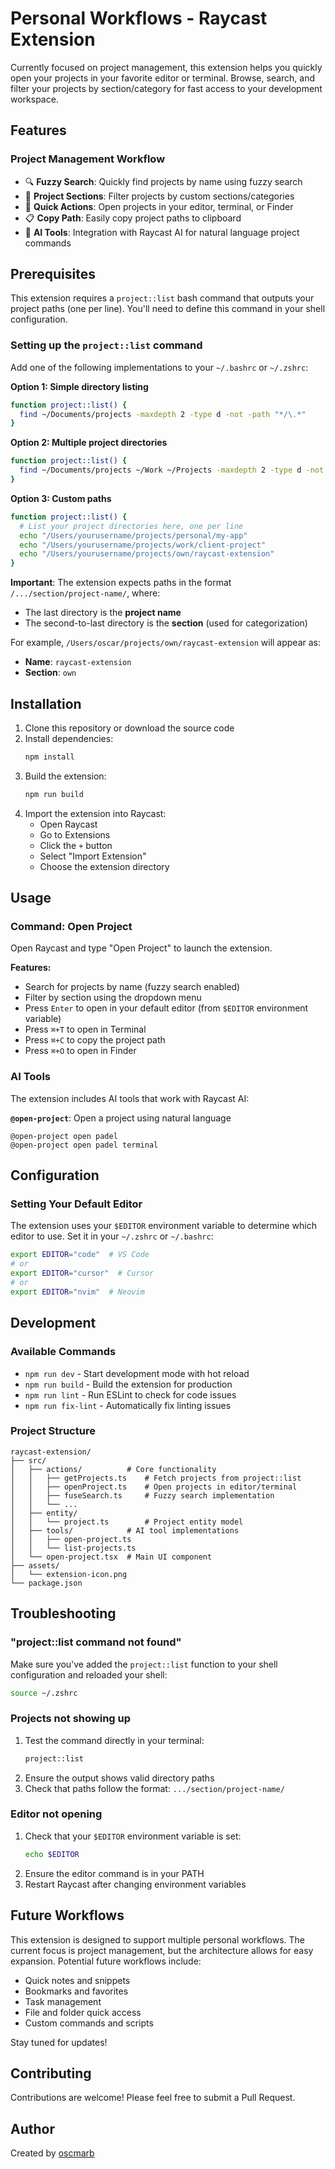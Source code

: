 # Personal Workflows - Raycast Extension

Currently focused on project management, this extension helps you quickly open
your projects in your favorite editor or terminal. Browse, search, and filter
your projects by section/category for fast access to your development workspace.

## Features

### Project Management Workflow

- 🔍 **Fuzzy Search**: Quickly find projects by name using fuzzy search
- 📂 **Project Sections**: Filter projects by custom sections/categories
- 🚀 **Quick Actions**: Open projects in your editor, terminal, or Finder
- 📋 **Copy Path**: Easily copy project paths to clipboard
- 🤖 **AI Tools**: Integration with Raycast AI for natural language project
  commands

## Prerequisites

This extension requires a `project::list` bash command that outputs your project
paths (one per line). You'll need to define this command in your shell
configuration.

### Setting up the `project::list` command

Add one of the following implementations to your `~/.bashrc` or `~/.zshrc`:

**Option 1: Simple directory listing**

```bash
function project::list() {
  find ~/Documents/projects -maxdepth 2 -type d -not -path "*/\.*"
}
```

**Option 2: Multiple project directories**

```bash
function project::list() {
  find ~/Documents/projects ~/Work ~/Projects -maxdepth 2 -type d -not -path "*/\.*" 2>/dev/null
}
```

**Option 3: Custom paths**

```bash
function project::list() {
  # List your project directories here, one per line
  echo "/Users/yourusername/projects/personal/my-app"
  echo "/Users/yourusername/projects/work/client-project"
  echo "/Users/yourusername/projects/own/raycast-extension"
}
```

**Important**: The extension expects paths in the format
`/.../section/project-name/`, where:

- The last directory is the **project name**
- The second-to-last directory is the **section** (used for categorization)

For example, `/Users/oscar/projects/own/raycast-extension` will appear as:

- **Name**: `raycast-extension`
- **Section**: `own`

## Installation

1. Clone this repository or download the source code
2. Install dependencies:
   ```bash
   npm install
   ```
3. Build the extension:
   ```bash
   npm run build
   ```
4. Import the extension into Raycast:
   - Open Raycast
   - Go to Extensions
   - Click the `+` button
   - Select "Import Extension"
   - Choose the extension directory

## Usage

### Command: Open Project

Open Raycast and type "Open Project" to launch the extension.

**Features:**

- Search for projects by name (fuzzy search enabled)
- Filter by section using the dropdown menu
- Press `Enter` to open in your default editor (from `$EDITOR` environment
  variable)
- Press `⌘+T` to open in Terminal
- Press `⌘+C` to copy the project path
- Press `⌘+O` to open in Finder

### AI Tools

The extension includes AI tools that work with Raycast AI:

**`@open-project`**: Open a project using natural language

```
@open-project open padel
@open-project open padel terminal
```

## Configuration

### Setting Your Default Editor

The extension uses your `$EDITOR` environment variable to determine which editor
to use. Set it in your `~/.zshrc` or `~/.bashrc`:

```bash
export EDITOR="code"  # VS Code
# or
export EDITOR="cursor"  # Cursor
# or
export EDITOR="nvim"  # Neovim
```

## Development

### Available Commands

- `npm run dev` - Start development mode with hot reload
- `npm run build` - Build the extension for production
- `npm run lint` - Run ESLint to check for code issues
- `npm run fix-lint` - Automatically fix linting issues

### Project Structure

```
raycast-extension/
├── src/
│   ├── actions/          # Core functionality
│   │   ├── getProjects.ts    # Fetch projects from project::list
│   │   ├── openProject.ts    # Open projects in editor/terminal
│   │   ├── fuseSearch.ts     # Fuzzy search implementation
│   │   └── ...
│   ├── entity/
│   │   └── project.ts        # Project entity model
│   ├── tools/            # AI tool implementations
│   │   ├── open-project.ts
│   │   └── list-projects.ts
│   └── open-project.tsx  # Main UI component
├── assets/
│   └── extension-icon.png
└── package.json
```

## Troubleshooting

### "project::list command not found"

Make sure you've added the `project::list` function to your shell configuration
and reloaded your shell:

```bash
source ~/.zshrc
```

### Projects not showing up

1. Test the command directly in your terminal:
   ```bash
   project::list
   ```
2. Ensure the output shows valid directory paths
3. Check that paths follow the format: `.../section/project-name/`

### Editor not opening

1. Check that your `$EDITOR` environment variable is set:
   ```bash
   echo $EDITOR
   ```
2. Ensure the editor command is in your PATH
3. Restart Raycast after changing environment variables

## Future Workflows

This extension is designed to support multiple personal workflows. The current
focus is project management, but the architecture allows for easy expansion.
Potential future workflows include:

- Quick notes and snippets
- Bookmarks and favorites
- Task management
- File and folder quick access
- Custom commands and scripts

Stay tuned for updates!

## Contributing

Contributions are welcome! Please feel free to submit a Pull Request.

## Author

Created by [oscmarb](https://github.com/oscmarb)
